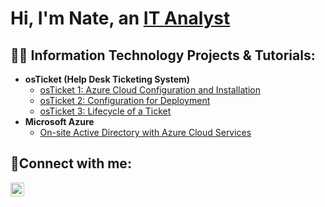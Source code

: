 <h1>Hi, I'm Nate, an <a href="https://linkedin.com/in/nhussell">IT Analyst</a></h1>

<h2>👨‍💻 Information Technology Projects & Tutorials:</h2>

- <b>osTicket (Help Desk Ticketing System)</b>
  - [osTicket 1: Azure Cloud Configuration and Installation](https://github.com/husselltech/osTicket-Azure-Cloud-Configuration-Installation)
  - [osTicket 2: Configuration for Deployment](https://github.com/husselltech/osTicket2-Config-Deployment)
  - [osTicket 3: Lifecycle of a Ticket](https://github.com/husselltech/osTicket3-Lifecycle-of-a-Ticket)
- <b>Microsoft Azure</b>
  - [On-site Active Directory with Azure Cloud Services](https://github.com/husselltech/AzureADLab)

<h2>🤳Connect with me:</h2>

[<img align="left" alt="Nate | LinkedIn" width="22px" src="https://cdn.jsdelivr.net/npm/simple-icons@v3/icons/linkedin.svg" />][linkedin]


[linkedin]: https://linkedin.com/in/nhussell
